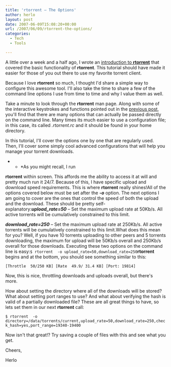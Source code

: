 ```yaml
---
title: 'rtorrent – The Options'
author: herlo
layout: post
date: 2007-06-09T15:08:20+00:00
url: /2007/06/09/rtorrent-the-options/
categories:
  - Tech
  - Tools

---
```

A little over a week and a half ago, I wrote an <a href="{{<siteurl>}}2007/05/27/rtorrent-an-introduction/" title="rtorrent - An Introduction" target="_blank">introduction to <strong>rtorrent</strong></a> that covered the basic functionality of **rtorrent**. This tutorial should have made it easier for those of you out there to use my favorite torrent client.

Because I love **rtorrent** so much, I thought I'd share a simple way to configure this awesome tool. I'll also take the time to share a few of the command line options I use from time to time and why I value them as well.

Take a minute to look through the **rtorrent** man page. Along with some of the interactive keystrokes and functions pointed out in the <a href="{{<siteurl>}}2007/05/27/rtorrent-an-introduction/" title="rtorrent - An Introduction" target="_blank">previous post</a>, you'll find that there are many options that can actually be passed directly on the command line. Many times its much easier to use a configuration file; in this case, its called _.rtorrent.rc_ and it should be found in your home directory.

In this tutorial, I'll cover the options one by one that are regularly used. Then, I'll cover some simply cool advanced configurations that will help you manage your torrent downloads.

* * *As you might recall, I run 

**rtorrent** within screen. This affords me the ability to access it at will and pretty much run it 24/7. Because of this, I have specific upload and download speed requirements. This is where **rtorrent** really shines!All of the options covered below must be set after the **_-o_** option. The next options I am going to cover are the ones that control the speed of both the upload and the download. These should be pretty self-explanatory:**_upload_rate=50_** – Set the maximum upload rate at 50Kb/s. All active torrents will be cumulatively constrained to this limit.
  
_**download**_**__rate=250_** – Set the maximum upload rate at 250Kb/s. All active torrents will be cumulatively constrained to this limit.What does this mean for you? Well, if you have 10 torrents uploading to other peers and 5 torrents downloading, the maximum for upload will be 50Kb/s overall and 250Kb/s overall for those downloads. Executing these two options on the command line is easy:`$ rtorrent  -o upload_rate=50,download_rate=250`**rtorrent** begins and at the bottom, you should see something similar to this:</p> 

`[Throttle  50/250 KB] [Rate  49.9/ 31.4 KB] [Port: 19814]`

Now, this is nice, throttling downloads and uploads overall, but there's more.

How about setting the directory where all of the downloads will be stored? What about setting port ranges to use? And what about verifying the hash is valid of a partially downloaded file? These are all great things to have, so lets set them in our next **rtorrent** call:

`$ rtorrent  -o directory=/data/torrents/current,upload_rate=50,download_rate=250,check_hash=yes,port_range=19340-19400`

Now isn't that great!? Try saving a couple of files with this and see what you get.

Cheers,

Herlo